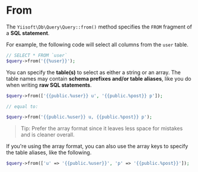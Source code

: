 # From

The `Yiisoft\Db\Query\Query::from()` method specifies the `FROM` fragment of a **SQL statement**.

For example, the following code will select all columns from the `user` table.

```php
// SELECT * FROM `user`
$query->from('{{%user}}');
```

You can specify the **table(s)** to select as either a string or an array.
The table names may contain **schema prefixes and/or table aliases**, like you do when writing **raw SQL statements**.

```php
$query->from(['{{public.%user}} u', '{{public.%post}} p']);

// equal to:

$query->from('{{public.%user}} u, {{public.%post}} p');
```

> Tip: Prefer the array format since it leaves less space for mistakes and is cleaner overall.

If you're using the array format, you can also use the array keys to specify the table aliases, like the following.

```php
$query->from(['u' => '{{public.%user}}', 'p' => '{{public.%post}}']);
```
